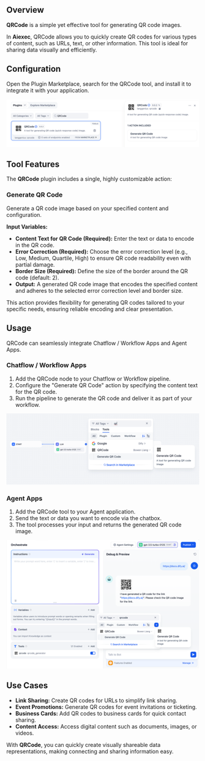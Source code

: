## Overview

**QRCode** is a simple yet effective tool for generating QR code images.

In **Aiexec**, QRCode allows you to quickly create QR codes for various types of content, such as URLs, text, or other information. This tool is ideal for sharing data visually and efficiently.

## Configuration

Open the Plugin Marketplace, search for the QRCode tool, and install it to integrate it with your application.

![](./_assets/qrcode-01.png)

## Tool Features

The **QRCode** plugin includes a single, highly customizable action:

### Generate QR Code

Generate a QR code image based on your specified content and configuration.

**Input Variables:**

* **Content Text for QR Code (Required):** Enter the text or data to encode in the QR code.
* **Error Correction (Required):** Choose the error correction level (e.g., Low, Medium, Quartile, High) to ensure QR code readability even with partial damage.
* **Border Size (Required):** Define the size of the border around the QR code (default: 2).
* **Output:** A generated QR code image that encodes the specified content and adheres to the selected error correction level and border size.

This action provides flexibility for generating QR codes tailored to your specific needs, ensuring reliable encoding and clear presentation.

## Usage

QRCode can seamlessly integrate Chatflow / Workflow Apps and Agent Apps.

### Chatflow / Workflow Apps

1. Add the QRCode node to your Chatflow or Workflow pipeline.
2. Configure the "Generate QR Code" action by specifying the content text for the QR code.
3. Run the pipeline to generate the QR code and deliver it as part of your workflow.

![](./_assets/qrcode-02.png)

### Agent Apps

1. Add the QRCode tool to your Agent application.
2. Send the text or data you want to encode via the chatbox.
3. The tool processes your input and returns the generated QR code image.

![](./_assets/qrcode-03.png)

## Use Cases

* **Link Sharing:** Create QR codes for URLs to simplify link sharing.
* **Event Promotions:** Generate QR codes for event invitations or ticketing.
* **Business Cards:** Add QR codes to business cards for quick contact sharing.
* **Content Access:** Access digital content such as documents, images, or videos.

With **QRCode**, you can quickly create visually shareable data representations, making connecting and sharing information easy.
